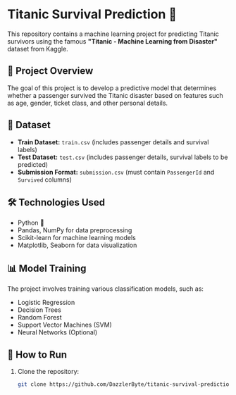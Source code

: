 # Titanic Survival Prediction 🚢

This repository contains a machine learning project for predicting Titanic survivors using the famous **"Titanic - Machine Learning from Disaster"** dataset from Kaggle.

## 📌 Project Overview
The goal of this project is to develop a predictive model that determines whether a passenger survived the Titanic disaster based on features such as age, gender, ticket class, and other personal details.

## 📂 Dataset
- **Train Dataset:** `train.csv` (includes passenger details and survival labels)
- **Test Dataset:** `test.csv` (includes passenger details, survival labels to be predicted)
- **Submission Format:** `submission.csv` (must contain `PassengerId` and `Survived` columns)

## 🛠 Technologies Used
- Python 🐍
- Pandas, NumPy for data preprocessing
- Scikit-learn for machine learning models
- Matplotlib, Seaborn for data visualization

## 📊 Model Training
The project involves training various classification models, such as:
- Logistic Regression
- Decision Trees
- Random Forest
- Support Vector Machines (SVM)
- Neural Networks (Optional)

## 🚀 How to Run
1. Clone the repository:
   ```sh
   git clone https://github.com/DazzlerByte/titanic-survival-prediction.git
